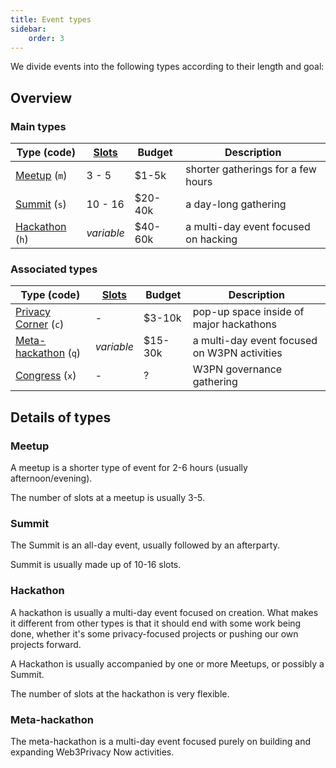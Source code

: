```yaml
---
title: Event types
sidebar:
    order: 3
---
```


We divide events into the following types according to their length and goal:

## Overview

### Main types

| Type (code) | [Slots](/events#slots) | Budget | Description |
| --- | --- | --- | --- |
| [Meetup](#meetup) (`m`) | 3 - 5 | $1-5k | shorter gatherings for a few hours |
| [Summit](#summit) (`s`) | 10 - 16 | $20-40k | a day-long gathering |
| [Hackathon](#hackathon) (`h`) | *variable* | $40-60k | a multi-day event focused on hacking |

### Associated types

| Type (code) | [Slots](/events#slots) | Budget | Description |
| --- | --- | --- | --- |
| [Privacy Corner](https://github.com/web3privacy/privacy-corner) (`c`) | - | $3-10k | pop-up space inside of major hackathons |
| [Meta-hackathon](#meta-hackathon) (`q`) | *variable* | $15-30k | a multi-day event focused on W3PN activities |
| [Congress](/events/congress) (`x`) | - | ? | W3PN governance gathering |

## Details of types

### Meetup

A meetup is a shorter type of event for 2-6 hours (usually afternoon/evening).

The number of slots at a meetup is usually 3-5.

### Summit

The Summit is an all-day event, usually followed by an afterparty.

Summit is usually made up of 10-16 slots.

### Hackathon

A hackathon is usually a multi-day event focused on creation. What makes it different from other types is that it should end with some work being done, whether it's some privacy-focused projects or pushing our own projects forward.

A Hackathon is usually accompanied by one or more Meetups, or possibly a Summit.

The number of slots at the hackathon is very flexible.

### Meta-hackathon

The meta-hackathon is a multi-day event focused purely on building and expanding Web3Privacy Now activities.

